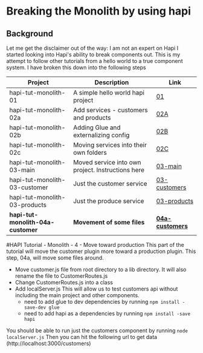 # Breaking the Monolith by using hapi 
## Background
Let me get the disclaimer out of the way: I am not an expert on Hapi
I started looking into Hapi's ability to break components out.
This is my attempt to follow other tutorials from a hello world to a true component system.
I have broken this down into the following steps

| Project  | Description | Link |
|---|---|---|
|hapi-tut-monolith-01|A simple hello world hapi project| [01](https://github.com/quapaw/hapi-tut-monolith-01)|
|hapi-tut-monolith-02a|Add services - customers and products| [02A](https://github.com/quapaw/hapi-tut-monolith-02a)|
|hapi-tut-monolith-02b|Adding Glue and externalizing config| [02B](https://github.com/quapaw/hapi-tut-monolith-02b)|
|hapi-tut-monolith-02c|Moving services into their own folders| [02C](https://github.com/quapaw/hapi-tut-monolith-02c)|
|hapi-tut-monolith-03-main|Moved service into own project. Instructions here| [03-main](https://github.com/quapaw/hapi-tut-monolith-03-main)|
|hapi-tut-monolith-03-customer|Just the customer service| [03-customers](https://github.com/quapaw/hapi-tut-monolith-03-customers)|
|hapi-tut-monolith-03-products|Just the produce service| [03-products](https://github.com/quapaw/hapi-tut-monolith-03-products)|
|**hapi-tut-monolith-04a-customer**|**Movement of some files**| **[04a-customers](https://github.com/quapaw/hapi-tut-monolith-04a-customers)**|

#HAPI Tutorial - Monolith - 4 - Move toward production
This part of the tutorial will move the customer plugin more toward a production plugin.
This step, 04a, will move some files around.

* Move customer.js file from root directory to a lib directory.  It will also rename the file to CustomerRoutes.js
* Change CustomerRoutes.js into a class
* Add localServer.js
This will allow us to test customers api without including the main project and other components.
    * need to add glue to dev dependencies by running ```npm install -save-dev glue```
    * need to add hapi as a dependencies by running ```npm install -save hapi```
    
    
You should be able to run just the customers component by running ```node localServer.js```
Then you can hit the following url to get data (http://localhost:3000/customers)
 